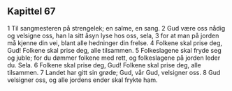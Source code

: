 ## Kapittel 67

1 Til sangmesteren på strengelek; en salme, en sang.
2 Gud være oss nådig og velsigne oss, han la sitt åsyn lyse hos oss, sela,
3 for at man på jorden må kjenne din vei, blant alle hedninger din frelse.
4 Folkene skal prise deg, Gud! Folkene skal prise deg, alle tilsammen.
5 Folkeslagene skal fryde seg og juble; for du dømmer folkene med rett, og folkeslagene på jorden leder du. Sela.
6 Folkene skal prise deg, Gud! Folkene skal prise deg, alle tilsammen.
7 Landet har gitt sin grøde; Gud, vår Gud, velsigner oss.
8 Gud velsigner oss, og alle jordens ender skal frykte ham.

